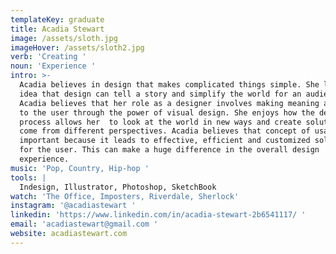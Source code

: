 ```yaml
---
templateKey: graduate
title: Acadia Stewart
image: /assets/sloth.jpg
imageHover: /assets/sloth2.jpg
verb: 'Creating '
noun: 'Experience '
intro: >-
  Acadia believes in design that makes complicated things simple. She loves the
  idea that design can tell a story and simplify the world for an audience.
  Acadia believes that her role as a designer involves making meaning available
  to the user through the power of visual design. She enjoys how the design
  process allows her  to look at the world in new ways and create solutions that
  come from different perspectives. Acadia believes that concept of usability is
  important because it leads to effective, efficient and customized solutions
  for the user. This can make a huge difference in the overall design
  experience. 
music: 'Pop, Country, Hip-hop '
tools: |
  Indesign, Illustrator, Photoshop, SketchBook
watch: 'The Office, Imposters, Riverdale, Sherlock'
instagram: '@acadiastewart '
linkedin: 'https://www.linkedin.com/in/acadia-stewart-2b6541117/ '
email: 'acadiastewart@gmail.com '
website: acadiastewart.com
---
```


